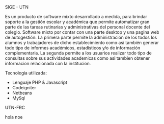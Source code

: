 SIGE - UTN

Es un producto de software mixto desarrollado a medida, para brindar soporte a la gestión escolar y académica que permite automatizar gran parte de las tareas rutinarias y administrativas del personal docente del colegio. 
Software mixto por contar con una parte desktop y una pagina web de autogestión. La primera parte permite la administración de los todos los alumnos y trabajadores de dicho establecimiento como así también generar todo tipo de informes académicos, estadísticos y/o de información complementaria. La segunda permite a los usuarios realizar todo tipo de consultas sobre sus actividades academicas como asi tambien obtener informacion relacionada con la institucion.

Tecnología utilizada:
* Lenguaje PHP & Javascript
* Codeigniter
* Netbeans
* MySql

UTN-FRC

hola noe